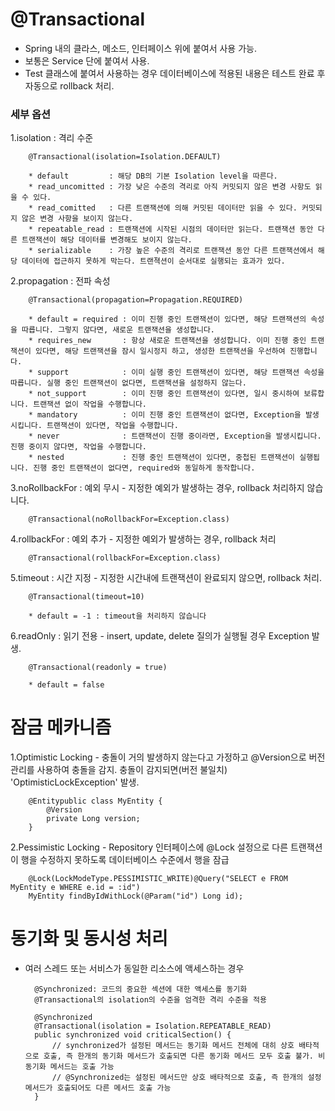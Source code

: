 # @Transactional

* Spring 내의 클라스, 메소드, 인터페이스 위에 붙여서 사용 가능.
* 보통은 Service 단에 붙여서 사용.
* Test 클래스에 붙여서 사용하는 경우 데이터베이스에 적용된 내용은 테스트 완료 후 자동으로 rollback 처리.

### 세부 옵션


1.isolation : 격리 수준

		@Transactional(isolation=Isolation.DEFAULT)

		* default         : 해당 DB의 기본 Isolation level을 따른다.
		* read_uncomitted : 가장 낮은 수준의 격리로 아직 커밋되지 않은 변경 사항도 읽을 수 있다.
		* read_comitted   : 다른 트랜잭션에 의해 커밋된 데이터만 읽을 수 있다. 커밋되지 않은 변경 사항을 보이지 않는다.
		* repeatable_read : 트랜잭션에 시작된 시점의 데이터만 읽는다. 트랜잭션 동안 다른 트랜잭션이 해당 데이터를 변경해도 보이지 않는다.
		* serializable    : 가장 높은 수준의 격리로 트랜잭션 동안 다른 트랜잭션에서 해당 데이터에 접근하지 못하게 막는다. 트랜젹션이 순서대로 실행되는 효과가 있다.


2.propagation : 전파 속성

		@Transactional(propagation=Propagation.REQUIRED)

		* default = required : 이미 진행 중인 트랜잭션이 있다면, 해당 트랜잭션의 속성을 따릅니다. 그렇지 않다면, 새로운 트랜잭션을 생성합니다.
		* requires_new       : 항상 새로운 트랜잭션을 생성합니다. 이미 진행 중인 트랜잭션이 있다면, 해당 트랜잭션을 잠시 일시정지 하고, 생성한 트랜잭션을 우선하여 진행합니다.
		* support            : 이미 실행 중인 트랜잭션이 있다면, 해당 트랜잭션 속성을 따릅니다. 실행 중인 트랜잭션이 없다면, 트랜잭션을 설정하지 않는다.
		* not_support        : 이미 진행 중인 트랜잭션이 있다면, 일시 중시하여 보류합니다. 트랜잭션 없이 작업을 수행합니다.
		* mandatory          : 이미 진행 중인 트랜잭션이 없다면, Exception을 발생시킵니다. 트랜잭션이 있다면, 작업을 수행합니다.
		* never              : 트랜잭션이 진행 중이라면, Exception을 발생시킵니다. 진행 중이지 않다면, 작업을 수행합니다.
		* nested             : 진행 중인 트랜잭션이 있다면, 중첩된 트랜잭션이 실행됩니다. 진행 중인 트랜잭션이 없다면, required와 동일하게 동작합니다.


3.noRollbackFor : 예외 무시 - 지정한 예외가 발생하는 경우, rollback 처리하지 않습니다.

		﻿@Transactional(noRollbackFor=Exception.class)


4.rollbackFor : 예외 추가 - 지정한 예외가 발생하는 경우, rollback 처리

		﻿@Transactional(rollbackFor=Exception.class)


5.timeout : 시간 지정 - 지정한 시간내에 트랜잭션이 완료되지 않으면, rollback 처리.

		﻿@Transactional(timeout=10)

		* default = -1 : timeout을 처리하지 않습니다


6.readOnly : 읽기 전용 - insert, update, delete 질의가 실행될 경우 Exception 발생.

		﻿@Transactional(readonly = true)

		* default = false

# 잠금 메카니즘


1.Optimistic Locking - 충돌이 거의 발생하지 않는다고 가정하고 @Version으로 버전 관리를 사용하여 충돌을 감지. 충돌이 감지되면(버전 불일치) 'OptimisticLockException' 발생.

		@Entitypublic class MyEntity {
			@Version
			private Long version;
		}


2.Pessimistic Locking - Repository 인터페이스에 @Lock 설정으로 다른 트랜잭션이 행을 수정하지 못하도록 데이터베이스 수준에서 행을 잠급


		@Lock(LockModeType.PESSIMISTIC_WRITE)@Query("SELECT e FROM MyEntity e WHERE e.id = :id")
		MyEntity findByIdWithLock(@Param("id") Long id);


# 동기화 및 동시성 처리


* 여러 스레드 또는 서비스가 동일한 리소스에 액세스하는 경우

		@Synchronized: 코드의 중요한 섹션에 대한 액세스를 동기화
		@Transactional의 isolation의 수준을 엄격한 격리 수준을 적용

		@Synchronized
		@Transactional(isolation = Isolation.REPEATABLE_READ)
		public synchronized void criticalSection() {
			// synchronized가 설정된 메서드는 동기화 메서드 전체에 대히 상호 배타적으로 호출, 즉 한개의 동기화 메서드가 호출되면 다른 동기화 메서드 모두 호출 불가. 비동기화 메서드는 호출 가능
			// @Synchronized는 설정된 메서드만 상호 배타적으로 호출, 즉 한개의 설정 메서드가 호출되어도 다른 메서드 호출 가능
		}
